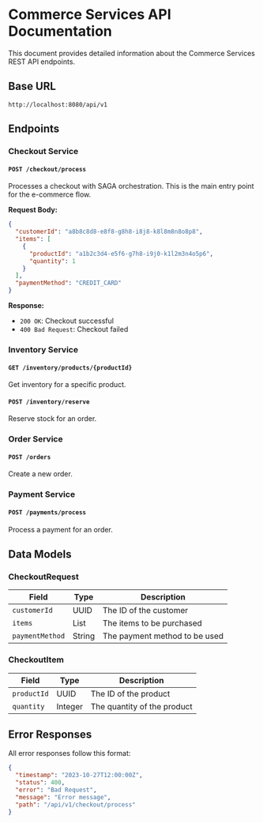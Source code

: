 # Commerce Services API Documentation

This document provides detailed information about the Commerce Services REST API endpoints.

## Base URL

```
http://localhost:8080/api/v1
```

## Endpoints

### Checkout Service

#### `POST /checkout/process`

Processes a checkout with SAGA orchestration. This is the main entry point for the e-commerce flow.

**Request Body:**
```json
{
  "customerId": "a8b8c8d8-e8f8-g8h8-i8j8-k8l8m8n8o8p8",
  "items": [
    {
      "productId": "a1b2c3d4-e5f6-g7h8-i9j0-k1l2m3n4o5p6",
      "quantity": 1
    }
  ],
  "paymentMethod": "CREDIT_CARD"
}
```

**Response:**
- `200 OK`: Checkout successful
- `400 Bad Request`: Checkout failed

### Inventory Service

#### `GET /inventory/products/{productId}`

Get inventory for a specific product.

#### `POST /inventory/reserve`

Reserve stock for an order.

### Order Service

#### `POST /orders`

Create a new order.

### Payment Service

#### `POST /payments/process`

Process a payment for an order.

## Data Models

### CheckoutRequest

| Field | Type | Description |
|---|---|---|
| `customerId` | UUID | The ID of the customer |
| `items` | List<CheckoutItem> | The items to be purchased |
| `paymentMethod` | String | The payment method to be used |

### CheckoutItem

| Field | Type | Description |
|---|---|---|
| `productId` | UUID | The ID of the product |
| `quantity` | Integer | The quantity of the product |

## Error Responses

All error responses follow this format:

```json
{
  "timestamp": "2023-10-27T12:00:00Z",
  "status": 400,
  "error": "Bad Request",
  "message": "Error message",
  "path": "/api/v1/checkout/process"
}
```

